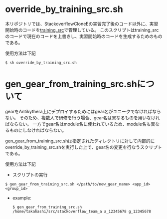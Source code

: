 # override_by_training_src.sh

本リポジトリでは、StackoverflowCloneEの実習完了後のコード以外に、実習開始時のコードを[training_src](../training_src/)で管理している。
このスクリプトはtraining_srcのコードで現在のコードを上書きし、実習開始時のコードを生成するためのものである。

使用方法は下記

```
$ sh override_by_training_src.sh
```

# gen_gear_from_training_src.shについて

gearをAntikythera上にデプロイするためにはgear名がユニークでなければならない。
そのため、複数人で研修を行う場合、gear名は異なるものを用いなければならない。
一方でgear名はmodule名に使われているため、module名も異なるものにしなければならない。

gen_gear_from_training_src.shは指定されたディレクトリに対して内部的にoverride_by_training_src.shを実行した上で、gear名の変更を行なうスクリプトである。

使用方法は下記

* スクリプトの実行
```
$ gen_gear_from_training_src.sh </path/to/new_gear_name> <app_id> <group_id>
```
  * example:
    ```
    $ gen_gear_from_training_src.sh /home/takahashi/src/stackoverflow_team_a a_12345678 g_12345678
    ```
